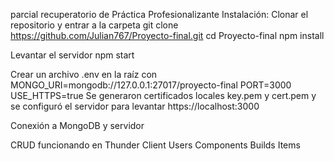 parcial recuperatorio de Práctica Profesionalizante
Instalación:
Clonar el repositorio y entrar a la carpeta
git clone https://github.com/Julian767/Proyecto-final.git
cd Proyecto-final
npm install

Levantar el servidor
npm start

Crear un archivo .env en la raíz con
MONGO_URI=mongodb://127.0.0.1:27017/proyecto-final
PORT=3000
USE_HTTPS=true
Se generaron certificados locales key.pem y cert.pem y se configuró el servidor para levantar https://localhost:3000

Conexión a MongoDB y servidor

CRUD funcionando en Thunder Client
Users
Components
Builds
Items